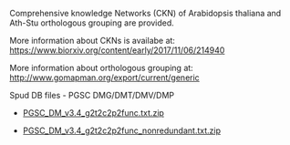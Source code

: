 Comprehensive knowledge Networks (CKN) of Arabidopsis thaliana and Ath-Stu orthologous grouping are provided.



More information about CKNs is availabe at: https://www.biorxiv.org/content/early/2017/11/06/214940

More information about orthologous grouping at: http://www.gomapman.org/export/current/generic



Spud DB files - PGSC DMG/DMT/DMV/DMP

- [PGSC_DM_v3.4_g2t2c2p2func.txt.zip](http://solanaceae.plantbiology.msu.edu/data/PGSC_DM_v3.4_g2t2c2p2func.txt.zip)

- [PGSC_DM_v3.4_g2t2c2p2func_nonredundant.txt.zip](http://solanaceae.plantbiology.msu.edu/data/PGSC_DM_v3.4_g2t2c2p2func_nonredundant.txt.zip)
